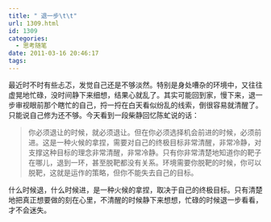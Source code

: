 ```yaml
---
title: " 退一步\t\t"
url: 1309.html
id: 1309
categories:
  - 思考随笔
date: 2011-03-16 20:46:17
tags:
---
```


最近时不时有些忐忑，发觉自己还是不够淡然。特别是身处嘈杂的环境中，又往往虚晃地忙碌，没时间静下来细想，结果心就乱了。其实可能回到家，慢下来，退一步审视眼前那个瞎忙的自己，捋一捋在白天看似纷乱的线索，倒很容易就清醒了。只能说自己修为还不够。今天看到一段柴静回忆陈虻说的话：

> 你必须退让的时候，就必须退让。但在你必须选择机会前进的时候，必须前进。这是一种火候的拿捏，需要对自己的终极目标非常清醒，非常冷静，对支撑这种目标的理念非常清醒，非常冷静。只有你非常清楚地知道你的靶子在哪儿，退到一环，甚至脱靶都没有关系。环境需要你脱靶的时候，你可以脱靶，这就是运作的策略，但你不能失去自己的目标。

什么时候退，什么时候进，是一种火候的拿捏，取决于自己的终极目标。只有清楚地把真正想要做的刻在心里，不清醒的时候静下来想想，忙碌的时候退一步看看，才不会迷失。